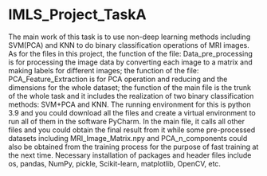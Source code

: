 # IMLS_Project_TaskA
The main work of this task is to use non-deep learning methods including SVM(PCA) and KNN to do binary classification operations of MRI images.
As for the files in this project, the function of the file: Data_pre_processing is for processing the image data by converting each image to a matrix and making labels for different images;
the function of the file: PCA_Feature_Extraction is for PCA operation and reducing and the dimensions for the whole dataset; the function of the main file is the trunk of the whole task and it includes the realization of two binary classification methods: SVM+PCA and KNN.
The running environment for this is python 3.9 and you could download all the files and create a virtual environment to run all of them in the software PyCharm. In the main file, it calls all other files and you could obtain the final result from it while some pre-processed datasets including MRI_Image_Matrix.npy and PCA_n_components could also be obtained from the training process for the purpose of fast training at the next time.
Necessary installation of packages and header files include os, pandas, NumPy, pickle, Scikit-learn, matplotlib, OpenCV, etc. 
